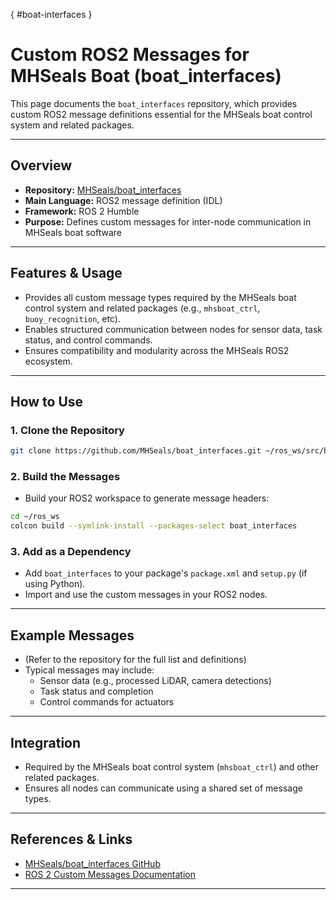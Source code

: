 [](){ #boat-interfaces }
# Custom ROS2 Messages for MHSeals Boat (boat_interfaces)

This page documents the `boat_interfaces` repository, which provides custom ROS2 message definitions essential for the MHSeals boat control system and related packages.

---

## Overview

- **Repository:** [MHSeals/boat_interfaces](https://github.com/MHSeals/boat_interfaces)
- **Main Language:** ROS2 message definition (IDL)
- **Framework:** ROS 2 Humble
- **Purpose:** Defines custom messages for inter-node communication in MHSeals boat software

---

## Features & Usage

- Provides all custom message types required by the MHSeals boat control system and related packages (e.g., `mhsboat_ctrl`, `buoy_recognition`, etc).
- Enables structured communication between nodes for sensor data, task status, and control commands.
- Ensures compatibility and modularity across the MHSeals ROS2 ecosystem.

---

## How to Use

### 1. Clone the Repository
```bash
git clone https://github.com/MHSeals/boat_interfaces.git ~/ros_ws/src/boat_interfaces
```

### 2. Build the Messages
- Build your ROS2 workspace to generate message headers:
```bash
cd ~/ros_ws
colcon build --symlink-install --packages-select boat_interfaces
```

### 3. Add as a Dependency
- Add `boat_interfaces` to your package's `package.xml` and `setup.py` (if using Python).
- Import and use the custom messages in your ROS2 nodes.

---

## Example Messages

- (Refer to the repository for the full list and definitions)
- Typical messages may include:
  - Sensor data (e.g., processed LiDAR, camera detections)
  - Task status and completion
  - Control commands for actuators

---

## Integration

- Required by the MHSeals boat control system (`mhsboat_ctrl`) and other related packages.
- Ensures all nodes can communicate using a shared set of message types.

---

## References & Links

- [MHSeals/boat_interfaces GitHub](https://github.com/MHSeals/boat_interfaces)
- [ROS 2 Custom Messages Documentation](https://docs.ros.org/en/humble/How-To-Guides/Custom-ROS2-Interfaces.html)

---
